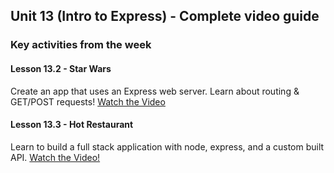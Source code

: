 ## Unit 13 (Intro to Express) - Complete video guide



### Key activities from the week

#### Lesson 13.2 - Star Wars

Create an app that uses an Express web server. Learn about routing & GET/POST requests!
[Watch the Video](https://www.youtube.com/watch?v=ygk-kNstqK0)

#### Lesson 13.3 - Hot Restaurant

Learn to build a full stack application with node, express, and a custom built API.
[Watch the Video!](https://www.youtube.com/watch?v=G7RvQMW2DOg)
